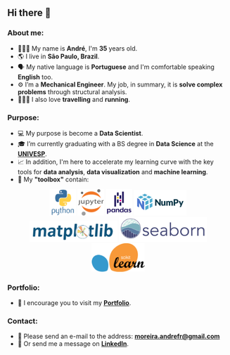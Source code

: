 <h2>Hi there 👋</h2>

<h3>About me:</h3>

- 🧔🏿‍♂️ My name is **André**,  I'm **35** years old.
- 🌎 I live in **São Paulo, Brazil**.
- 🗣️ My native language is **Portuguese** and I'm comfortable speaking **English** too.
- ⚙️ I’m a **Mechanical Engineer**. My job, in summary, it is **solve complex problems** through structural analysis.
- 🏃🏾‍♂️ I also love **travelling** and **running**.

<h3>Purpose:</h3>

- 💻 My purpose is become a **Data Scientist**.
- 🎓 I’m currently graduating with a BS degree in **Data Science** at the **[UNIVESP](https://univesp.br/)**. 
- 📈 In addition, I'm here to accelerate my learning curve with the key tools for **data analysis**, **data visualization** and **machine learning**.
- 🧰 My **"toolbox"** contain:

<p align="center">
        <a href="https://www.python.org" target="_blank" rel="noreferrer"><img src="images/python-original-wordmark.svg" width="60" /></a>
        <a href="https://jupyter.org" target="_blank" rel="noreferrer"><img src="images/jupyter-original-wordmark.svg" width="60" /></a>
        <a href="https://pandas.pydata.org" target="_blank" rel="noreferrer"><img src="images/pandas-original-wordmark.svg" width="60" /></a>
        <a href="https://numpy.org" target="_blank" rel="noreferrer"><img src="images/numpylogo.svg" width="120" /></a>
        <a href="https://matplotlib.org" target="_blank" rel="noreferrer"><img src="images/logo2_compressed.svg" width="200" /></a>
        <a href="https://seaborn.pydata.org" target="_blank" rel="noreferrer"><img src="images/logo-wide-lightbg.svg" width="200" /></a>
        <a href="https://scikit-learn.org" target="_blank" rel="noreferrer"><img src="images/1200px-Scikit_learn_logo_small.svg.png" width="120" /></a>
</p>

<h3>Portfolio:</h3>

- 📂 I encourage you to visit my **[Portfolio](https://andreferibeiro.github.io/Portfolio/)**. 

<h3>Contact:</h3>

-  📨 Please send an e-mail to the address: **moreira.andrefr@gmail.com**
-  💬 Or  send me a message on **[LinkedIn](https://www.linkedin.com/in/andreferibeiro/)**.
